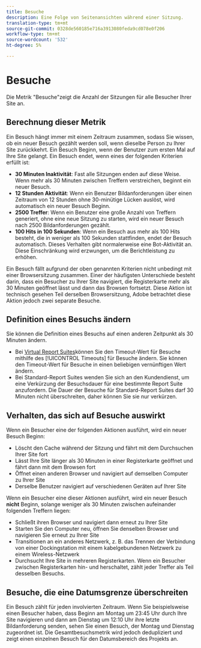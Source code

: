 ```yaml
---
title: Besuche
description: Eine Folge von Seitenansichten während einer Sitzung.
translation-type: tm+mt
source-git-commit: 0328de560185e716a3913080feda9cd078e0f206
workflow-type: tm+mt
source-wordcount: '532'
ht-degree: 5%

---
```



# Besuche

Die Metrik &quot;Besuche&quot;zeigt die Anzahl der Sitzungen für alle Besucher Ihrer Site an.

## Berechnung dieser Metrik

Ein Besuch hängt immer mit einem Zeitraum zusammen, sodass Sie wissen, ob ein neuer Besuch gezählt werden soll, wenn dieselbe Person zu Ihrer Site zurückkehrt. Ein Besuch Beginn, wenn der Benutzer zum ersten Mal auf Ihre Site gelangt. Ein Besuch endet, wenn eines der folgenden Kriterien erfüllt ist:

* **30 Minuten Inaktivität**: Fast alle Sitzungen enden auf diese Weise. Wenn mehr als 30 Minuten zwischen Treffern verstreichen, beginnt ein neuer Besuch.
* **12 Stunden Aktivität**: Wenn ein Benutzer Bildanforderungen über einen Zeitraum von 12 Stunden ohne 30-minütige Lücken auslöst, wird automatisch ein neuer Besuch Beginn.
* **2500 Treffer**: Wenn ein Benutzer eine große Anzahl von Treffern generiert, ohne eine neue Sitzung zu starten, wird ein neuer Besuch nach 2500 Bildanforderungen gezählt.
* **100 Hits in 100 Sekunden**: Wenn ein Besuch aus mehr als 100 Hits besteht, die in weniger als 100 Sekunden stattfinden, endet der Besuch automatisch. Dieses Verhalten gibt normalerweise eine Bot-Aktivität an. Diese Einschränkung wird erzwungen, um die Berichtleistung zu erhöhen.

Ein Besuch fällt aufgrund der oben genannten Kriterien nicht unbedingt mit einer Browsersitzung zusammen. Einer der häufigsten Unterschiede besteht darin, dass ein Besucher zu Ihrer Site navigiert, die Registerkarte mehr als 30 Minuten geöffnet lässt und dann das Browsen fortsetzt. Diese Aktion ist technisch gesehen Teil derselben Browsersitzung, Adobe betrachtet diese Aktion jedoch zwei separate Besuche.

## Definition eines Besuchs ändern

Sie können die Definition eines Besuchs auf einen anderen Zeitpunkt als 30 Minuten ändern.

* Bei [Virtual Report Suites](../vrs/vrs-about.md)können Sie den Timeout-Wert für Besuche mithilfe des [!UICONTROL Timeouts] für Besuche ändern. Sie können den Timeout-Wert für Besuche in einen beliebigen vernünftigen Wert ändern.
* Bei Standard-Report Suites wenden Sie sich an den Kundendienst, um eine Verkürzung der Besuchsdauer für eine bestimmte Report Suite anzufordern. Die Dauer der Besuche für Standard-Report Suites darf 30 Minuten nicht überschreiten, daher können Sie sie nur verkürzen.

## Verhalten, das sich auf Besuche auswirkt

Wenn ein Besucher eine der folgenden Aktionen ausführt, wird ein neuer Besuch Beginn:

* Löscht den Cache während der Sitzung und fährt mit dem Durchsuchen Ihrer Site fort
* Lässt Ihre Site länger als 30 Minuten in einer Registerkarte geöffnet und fährt dann mit dem Browsen fort
* Öffnet einen anderen Browser und navigiert auf demselben Computer zu Ihrer Site
* Derselbe Benutzer navigiert auf verschiedenen Geräten auf Ihrer Site

Wenn ein Besucher eine dieser Aktionen ausführt, wird ein neuer Besuch **nicht** Beginn, solange weniger als 30 Minuten zwischen aufeinander folgenden Treffern liegen:

* Schließt ihren Browser und navigiert dann erneut zu Ihrer Site
* Starten Sie den Computer neu, öffnen Sie denselben Browser und navigieren Sie erneut zu Ihrer Site
* Transitionen an ein anderes Netzwerk, z. B. das Trennen der Verbindung von einer Dockingstation mit einem kabelgebundenen Netzwerk zu einem Wireless-Netzwerk
* Durchsucht Ihre Site in mehreren Registerkarten. Wenn ein Besucher zwischen Registerkarten hin- und herschaltet, zählt jeder Treffer als Teil desselben Besuchs.

## Besuche, die eine Datumsgrenze überschreiten

Ein Besuch zählt für jeden involvierten Zeitraum. Wenn Sie beispielsweise einen Besucher haben, dass Beginn am Montag um 23:45 Uhr durch Ihre Site navigieren und dann am Dienstag um 12:10 Uhr ihre letzte Bildanforderung senden, sehen Sie einen Besuch, der Montag und Dienstag zugeordnet ist. Die Gesamtbesuchsmetrik wird jedoch dedupliziert und zeigt einen einzelnen Besuch für den Datumsbereich des Projekts an.
